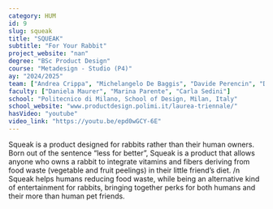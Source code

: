 ```yaml
---
category: HUM
id: 9
slug: squeak
title: "SQUEAK"
subtitle: "For Your Rabbit"
project_website: "nan"
degree: "BSc Product Design"
course: "Metadesign - Studio (P4)"
ay: "2024/2025"
team: ["Andrea Crippa", "Michelangelo De Baggis", "Davide Perencin", "Dorian Plugaru"]
faculty: ["Daniela Maurer", "Marina Parente", "Carla Sedini"]
school: "Politecnico di Milano, School of Design, Milan, Italy"
school_website: "www.productdesign.polimi.it/laurea-triennale/"
hasVideo: "youtube"
video_link: "https://youtu.be/epd0wGCY-6E"
---
```


Squeak is a product designed for rabbits rather than their human owners. Born out of the sentence “less for better”, Squeak is a product that allows anyone who owns a rabbit to integrate vitamins and fibers deriving from food waste (vegetable and fruit peelings) in their little friend’s diet. /n Squeak helps humans reducing food waste, while being an alternative kind of entertainment for rabbits, bringing together perks for both humans and their more than human pet friends.
